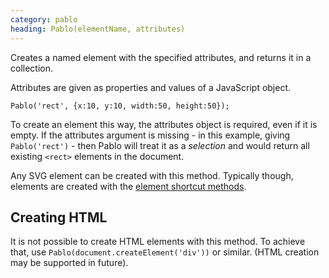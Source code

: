 ```yaml
--- 
category: pablo
heading: Pablo(elementName, attributes)
---
```


Creates a named element with the specified attributes, and returns it in a collection.

Attributes are given as properties and values of a JavaScript object.

    Pablo('rect', {x:10, y:10, width:50, height:50});

To create an element this way, the attributes object is required, even if it is empty. If the attributes argument is missing - in this example, giving `Pablo('rect')` - then Pablo will treat it as a _selection_ and would return all existing `<rect>` elements in the document.

Any SVG element can be created with this method. Typically though, elements are created with the [element shortcut methods][creation].


## Creating HTML

It is not possible to create HTML elements with this method. To achieve that, use `Pablo(document.createElement('div'))` or similar. (HTML creation may be supported in future).


[creation]: /api/#creation
